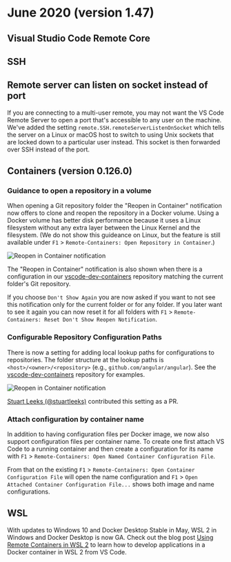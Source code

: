 # June 2020 (version 1.47)

## Visual Studio Code Remote Core

## SSH

## Remote server can listen on socket instead of port

If you are connecting to a multi-user remote, you may not want the VS Code Remote Server to open a port that's accessible to any user on the machine. We've added the setting `remote.SSH.remoteServerListenOnSocket` which tells the server on a Linux or macOS host to switch to using Unix sockets that are locked down to a particular user instead. This socket is then forwarded over SSH instead of the port.

## Containers (version 0.126.0)

### Guidance to open a repository in a volume

When opening a Git repository folder the "Reopen in Container" notification now offers to clone and reopen the repository in a Docker volume. Using a Docker volume has better disk performance because it uses a Linux filesystem without any extra layer between the Linux Kernel and the filesystem. (We do not show this guideance on Linux, but the feature is still available under `F1` > `Remote-Containers: Open Repository in Container`.)

![Reopen in Container notification](images/1_47/reopenincontainernotification.png)

The "Reopen in Container" notification is also shown when there is a configuration in our [vscode-dev-containers](https://github.com/microsoft/vscode-dev-containers/tree/master/repository-containers) repository matching the current folder's Git repository.

If you choose `Don't Show Again` you are now asked if you want to not see this notification only for the current folder or for any folder. If you later want to see it again you can now reset it for all folders with `F1` > `Remote-Containers: Reset Don't Show Reopen Notification`.

### Configurable Repository Configuration Paths

There is now a setting for adding local lookup paths for configurations to repositories. The folder structure at the lookup paths is `<host>/<owner>/<repository>` (e.g., `github.com/angular/angular`). See the [vscode-dev-containers](https://github.com/microsoft/vscode-dev-containers/tree/master/repository-containers) repository for examples.

![Reopen in Container notification](images/1_47/repoconfigpathssetting.png)

[Stuart Leeks (@stuartleeks)](https://github.com/stuartleeks) contributed this setting as a PR.

### Attach configuration by container name

In addition to having configuration files per Docker image, we now also support configuration files per container name. To create one first attach VS Code to a running container and then create a configuration for its name with `F1` > `Remote-Containers: Open Named Container Configuration File`.

From that on the existing `F1` > `Remote-Containers: Open Container Configuration File` will open the name configuration and `F1` > `Open Attached Container Configuration File...` shows both image and name configurations.

## WSL

With updates to Windows 10 and Docker Desktop Stable in May, WSL 2 in Windows and Docker Desktop is now GA. Check out the blog post [Using Remote Containers in WSL 2](https://code.visualstudio.com/blogs/2020/07/01/containers-wsl) to learn how to develop applications in a Docker container in WSL 2 from VS Code.
